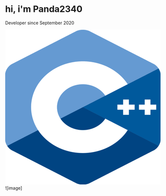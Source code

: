 <h1>hi, i'm Panda2340</h1>
<p>Developer since September 2020</p>
<img src="https://github.com/Panda2340/Panda2340/blob/main/ISO_C++_Logo.svg.png?raw=true" alt="ISO_C++_Logo.svg.png"/>![image]
